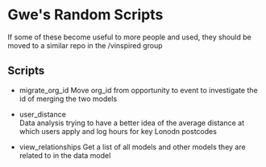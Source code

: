 # Gwe's Random Scripts

If some of these become useful to more people and used, they should be moved to a similar repo in the /vinspired group


## Scripts
+ migrate_org_id
   Move org_id from opportunity to event to investigate the id of merging the two models

+ user_distance   
   Data analysis trying to have a better idea of the average distance at which users apply and log hours for key Lonodn postcodes

+ view_relationships
   Get a list of all models and other models they are related to in the data model